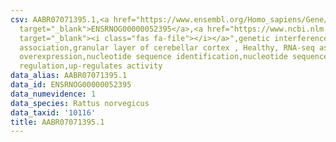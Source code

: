 ```yaml
---
csv: AABR07071395.1,<a href="https://www.ensembl.org/Homo_sapiens/Gene/Summary?db=core;g=ENSRNOG00000052395"
  target="_blank">ENSRNOG00000052395</a>,<a href="https://www.ncbi.nlm.nih.gov/pubmed/30467350"
  target="_blank"><i class="fas fa-file"></i></a>",genetic interference,functional
  association,granular layer of cerebellar cortex , Healthy, RNA-seq assay, hsf-1
  overexpression,nucleotide sequence identification,nucleotide sequence identification,transcriptional
  regulation,up-regulates activity
data_alias: AABR07071395.1
data_id: ENSRNOG00000052395
data_numevidence: 1
data_species: Rattus norvegicus
data_taxid: '10116'
title: AABR07071395.1
---
```

